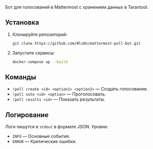 Бот для голосований в Mattermost с хранением данных в Tarantool.

## Установка

1. Клонируйте репозиторий:
   ```bash
   git clone https://github.com/Nls0n/mattermost-poll-bot.git
   ```

2. Запустите сервисы:
   ```bash
   docker-compose up --build
   ```

## Команды
- `!poll create <id> <option1> <option2>` — Создать голосование.
- `!poll vote <id> <option>` — Проголосовать.
- `!poll results <id>` — Показать результаты.

## Логирование
Логи пишутся в `stdout` в формате JSON. Уровни:
- `INFO` — Основные события.
- `ERROR` — Критические ошибки.

